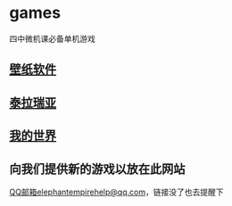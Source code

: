 # games
四中微机课必备单机游戏


## [壁纸软件](https://share.weiyun.com/iyYv3nn5)

## [泰拉瑞亚](https://share.weiyun.com/2prznlDO)

## [我的世界](https://share.weiyun.com/YW5YbdL6)



## 向我们提供新的游戏以放在此网站

QQ邮箱elephantempirehelp@qq.com，链接没了也去提醒下
